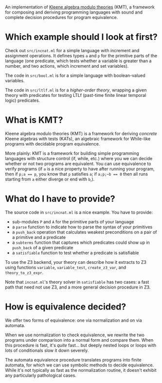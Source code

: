 An implementation of [Kleene algebra modulo theories](https://arxiv.org/abs/1707.02894) (KMT), a framework for composing and deriving programming languages with sound and complete decision procedures for program equivalence.

# Which example should I look at first?

Check out `src/incnat.ml` for a simple language with increment and assignment operations. It defines types `a` and `p` for the primitive parts of the language (one predicate, which tests whether a variable is greater than a number, and two actions, which increment and set variables).

The code in `src/bool.ml` is for a simple language with boolean-valued variables.

The code in `src/ltlf.ml` is for a _higher-order theory_, wrapping a given theory with predicates for testing LTLf (past-time finite linear temporal logic) predicates.

# What is KMT?

Kleene algebra modulo theories (KMT) is a framework for deriving _concrete_ Kleene algebras with tests (KATs), an algebraic framework for While-like programs with decidable program equivalence.

More plainly: KMT is a framework for building simple programming languages with structure control (if, while, etc.) where you we can decide whether or not two programs are equivalent. You can use equivalence to verify programs (if `a` is a nice property to have after running your program, then if `p;a == p`, you know that `p` satisfies `a`; if `a;p;~b == 0` then all runs starting from `a` either diverge or end with `b`,).

# What do I have to provide?

The source code in `src/incnat.ml` is a nice example. You have to provide:

- sub-modules `P` and `A` for the primitive parts of your language
- a `parse` function to indicate how to parse the syntax of your primitives
- a `push_back` operation that calculates weakest preconditions on a pair of a primitive and a predicate
- a `subterms` function that captures which predicates could show up in `push_back` of a given predicate
- a `satisfiable` function to test whether a predicate is satisfiable

To use the Z3 backend, your theory can describe how it extracts to Z3 using functions `variable`, `variable_test`, `create_z3_var`, and `theory_to_z3_expr`.

Note that `incnat.ml`'s theory solver in `satisfiable` has two cases: a fast path that need not use Z3, and a more general decision procedure in Z3.

# How is equivalence decided?

We offer two forms of equivalence: one via normalization and on via automata.

When we use normalization to check equivalence, we rewrite the two programs under comparison into a normal form and compare them. When this procedure is fast, it's _quite_ fast... but deeply nested loops or loops with lots of conditionals slow it down severely.

The automata equivalence procedure translates programs into finite automata, for which we can use symbolic methods to decide equivalence. While it's not typically as fast as the normalization routine, it doesn't exhibit any particularly pathological cases.
